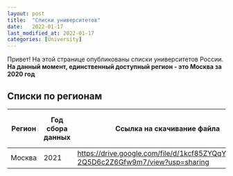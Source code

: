 ```yaml
---
layout: post
title:  "Списки университетов"
date:   2022-01-17
last_modified_at: 2022-01-17
categories: [University]
---
```

Привет! На этой странице опубликованы списки университетов России. **На данный момент, единственный доступный регион - это Москва за 2020 год**
## Списки по регионам
| Регион  | Год сбора данных|Ссылка на скачивание файла  |Университетов  в таблице| Минимальный проходной балл на бюджет|
| ------------ | ------------ | ------------ | ------------ |------------ |
|  Москва |2021| https://drive.google.com/file/d/1kcf85ZYQqYbOCm2I-2Q5D6c2Z6Gfw9m7/view?usp=sharing  | 101|33.3 за один предмет|

